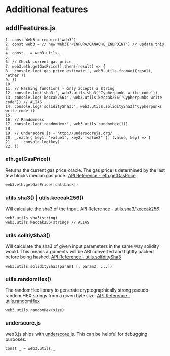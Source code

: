 # Additional features
## addlFeatures.js
```
1. const Web3 = require('web3')
2. const web3 = // new Web3('<INFURA/GANACHE_ENDPOINT') // update this
3. 
4. const _ = web3.utils._
5. 
6. // Check current gas price
7. web3.eth.getGasPrice().then((result) => {
8. 	console.log('gas price estimate:', web3.utils.fromWei(result, 'ether'))
9. })
10. 
11. // Hashing functions - only accepts a string
12. console.log('sha3:', web3.utils.sha3('Cypherpunks write code'))
13. console.log('keccak256:', web3.utils.keccak256('Cypherpunks write code')) // ALIAS
14. console.log('soliditySha3:', web3.utils.soliditySha3('Cypherpunks write code'))
15. 
16. // Randomness
17. console.log('randomHex:', web3.utils.randomHex(1))
18.
19. // Underscore.js - http://underscorejs.org/
20. _.each({ key1: 'value1', key2: 'value2' }, (value, key) => {
21. 	console.log(key)
22. })
```

### eth.getGasPrice()
Returns the current gas price oracle. The gas price is determined by the last few blocks median gas price.
[API Reference - eth.getGasPrice](https://web3js.readthedocs.io/en/v1.3.0/web3-eth.html?highlight=getgasprice#getgasprice)
```
web3.eth.getGasPrice([callback])
```

### utils.sha3() | utils.keccak256()
Will calculate the sha3 of the input.
[API Reference - utils.sha3/keccak256](https://web3js.readthedocs.io/en/v1.3.0/web3-utils.html?highlight=sha3#sha3)
```
web3.utils.sha3(string)
web3.utils.keccak256(string) // ALIAS
```

### utils.solitiySha3()
Will calculate the sha3 of given input parameters in the same way solidity would. This means arguments will be ABI converted and tightly packed before being hashed.
[API Reference - utils.soliditySha3](https://web3js.readthedocs.io/en/v1.3.0/web3-utils.html?highlight=sha3#soliditysha3)
```
web3.utils.soliditySha3(param1 [, param2, ...])
```

### utils.randomHex()
The randomHex library to generate cryptographically strong pseudo-random HEX strings from a given byte size.
[API Reference - utils.randomHex](https://web3js.readthedocs.io/en/v1.3.0/web3-utils.html?highlight=randomhex#randomhex)
```
web3.utils.randomHex(size)
```

### underscore.js
web3.js ships with [underscore.js](http://underscorejs.org/). This can be helpful for debugging purposes.
```
const _ = web3.utils._
```
